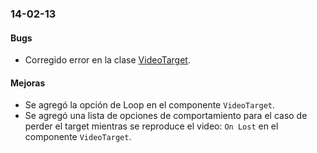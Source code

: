 ### 14-02-13
#### Bugs
* Corregido error en la clase [VideoTarget](Assets/Wink/MMT/VideoTarget.cs).

#### Mejoras
* Se agregó la opción de Loop en el componente `VideoTarget`.
* Se agregó una lista de opciones de comportamiento para el caso de perder el target mientras se reproduce el video: `On Lost` en el componente `VideoTarget`.
